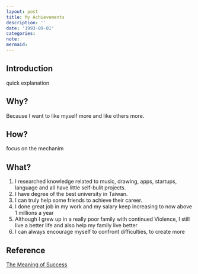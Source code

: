 ```yaml
---
layout: post
title: My Achievements
description: ''
date: '1993-09-01'
categories:
note:
mermaid:
---
```


## Introduction

quick explanation

## Why?

Because I want to like myself more and like others more.

## How?

focus on the mechanim

## What?

1. I researched knowledge related to music, drawing, apps, startups, language and all have little self-bulit projects.
2. I have degree of the best university in Taiwan.
3. I can truly help some friends to achieve their career.
4. I done great job in my work and my salary keep increasing to now above 1 millions a year
5. Although I grew up in a really poor family with continued Violence, I still live a better life and also help my family live better
6. I can always encourage myself to confront difficulties, to create more

## Reference

[The Meaning of Success](https://www.cam.ac.uk/women-at-cambridge/chapters-and-themes/chapter-1-the-achievements-that-matter-most-and-why)
